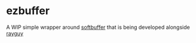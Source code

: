 # ezbuffer
A WIP simple wrapper around [softbuffer](https://github.com/rust-windowing/softbuffer) that is being developed alongside [rayguy](https://github.com/serd223/rayguy)